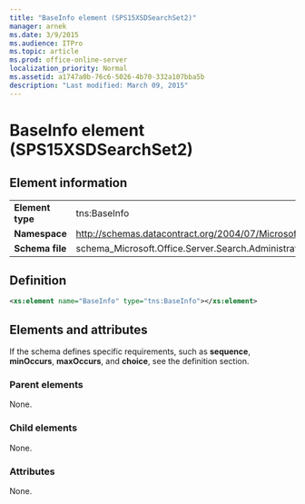 ```yaml
---
title: "BaseInfo element (SPS15XSDSearchSet2)"
manager: arnek
ms.date: 3/9/2015
ms.audience: ITPro
ms.topic: article
ms.prod: office-online-server
localization_priority: Normal
ms.assetid: a1747a0b-76c6-5026-4b70-332a107bba5b
description: "Last modified: March 09, 2015"
---
```


# BaseInfo element (SPS15XSDSearchSet2)

 
  
## Element information

|||
|:-----|:-----|
|**Element type** <br/> |tns:BaseInfo  <br/> |
|**Namespace** <br/> |http://schemas.datacontract.org/2004/07/Microsoft.Office.Server.Search.Administration  <br/> |
|**Schema file** <br/> |schema_Microsoft.Office.Server.Search.Administration.xsd  <br/> |
   
## Definition

```XML
<xs:element name="BaseInfo" type="tns:BaseInfo"></xs:element>

```

## Elements and attributes

If the schema defines specific requirements, such as **sequence**, **minOccurs**, **maxOccurs**, and **choice**, see the definition section. 
  
### Parent elements

None.
  
### Child elements

None.
  
### Attributes

None.
  

